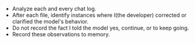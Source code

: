 - Analyze each and every chat log.
- After each file, identify instances where I(the developer) corrected or clarified the model's behavior.
- Do not record the fact I told the model yes, continue, or to keep going.
- Record these observations to memory.
